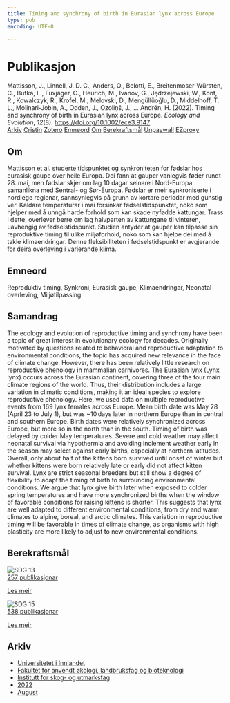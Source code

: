 ```yaml
---
title: Timing and synchrony of birth in Eurasian lynx across Europe
type: pub
encoding: UTF-8

---
```

<h1>Publikasjon</h1>
<article id="csl-bib-container-R8FE2QVX" class="csl-bib-container">
  <div class="csl-bib-body"> <div class="csl-entry">Mattisson, J., Linnell, J. D. C., Anders, O., Belotti, E., Breitenmoser‐Würsten, C., Bufka, L., Fuxjäger, C., Heurich, M., Ivanov, G., Jędrzejewski, W., Kont, R., Kowalczyk, R., Krofel, M., Melovski, D., Mengüllüoğlu, D., Middelhoff, T. L., Molinari‐Jobin, A., Odden, J., Ozoliņš, J., … Andrén, H. (2022). Timing and synchrony of birth in Eurasian lynx across Europe. <i>Ecology and Evolution</i>, <i>12</i>(8). <a href="https://doi.org/10.1002/ece3.9147">https://doi.org/10.1002/ece3.9147</a></div> </div>
  <div class="csl-bib-buttons">
    <a href="#taxonomy-article-R8FE2QVX" alt="archive" class="csl-bib-button">Arkiv</a>
    <a href="https://app.cristin.no/results/show.jsf?id=2040364" alt="Cristin" class="csl-bib-button">Cristin</a>
    <a href="http://zotero.org/groups/5881554/items/R8FE2QVX" alt="Zotero" class="csl-bib-button">Zotero</a>
    <a href="#keywords-article-R8FE2QVX" alt="keywords" class="csl-bib-button">Emneord</a>
    <a href="#about-article-R8FE2QVX" alt="about_pub" class="csl-bib-button">Om</a>
    <a href="#sdg-article-R8FE2QVX" alt="sdg" class="csl-bib-button">Berekraftsmål</a>
    <a href="https://pub.epsilon.slu.se/28642/1/mattisson-j-et-al-20220830.pdf" alt="Unpaywall" class="csl-bib-button">Unpaywall</a>
    <a href="https://pub.epsilon.slu.se/28642/1/mattisson-j-et-al-20220830.pdf" alt="EZproxy" class="csl-bib-button">EZproxy</a>
  </div>
  <div id="csl-bib-meta-container-R8FE2QVX"></div>
</article>
<div id="csl-bib-meta-R8FE2QVX" class="csl-bib-meta">
  <article id="about-article-R8FE2QVX" class="about_pub-article">
    <h1>Om</h1>
    Mattisson et al. studerte tidspunktet og synkroniteten for fødslar hos eurasisk gaupe over heile Europa. Dei fann at gauper vanlegvis føder rundt 28. mai, men fødslar skjer om lag 10 dagar seinare i Nord-Europa samanlikna med Sentral- og Sør-Europa. Fødslar er meir synkroniserte i nordlege regionar, sannsynlegvis på grunn av kortare periodar med gunstig vêr. Kaldare temperaturar i mai forsinkar fødselstidspunktet, noko som hjelper med å unngå harde forhold som kan skade nyfødde kattungar. Trass i dette, overlever berre om lag halvparten av kattungane til vinteren, uavhengig av fødselstidspunkt. Studien antyder at gauper kan tilpasse sin reproduktive timing til ulike miljøforhold, noko som kan hjelpe dei med å takle klimaendringar. Denne fleksibiliteten i fødselstidspunkt er avgjerande for deira overleving i varierande klima.
  </article>
  <article id="keywords-article-R8FE2QVX" class="keywords-article">
    <h1>Emneord</h1>
    Reproduktiv timing, Synkroni, Eurasisk gaupe, Klimaendringar, Neonatal overleving, Miljøtilpassing
  </article>
  <article id="abstract-article-R8FE2QVX" class="abstract-article">
    <h1>Samandrag</h1>
    The ecology and evolution of reproductive timing and synchrony have been a topic of great interest in evolutionary ecology for decades. Originally motivated by questions related to behavioral and reproductive adaptation to environmental conditions, the topic has acquired new relevance in the face of climate change. However, there has been relatively little research on reproductive phenology in mammalian carnivores. The Eurasian lynx (Lynx lynx) occurs across the Eurasian continent, covering three of the four main climate regions of the world. Thus, their distribution includes a large variation in climatic conditions, making it an ideal species to explore reproductive phenology. Here, we used data on multiple reproductive events from 169 lynx females across Europe. Mean birth date was May 28 (April 23 to July 1), but was ~10 days later in northern Europe than in central and southern Europe. Birth dates were relatively synchronized across Europe, but more so in the north than in the south. Timing of birth was delayed by colder May temperatures. Severe and cold weather may affect neonatal survival via hypothermia and avoiding inclement weather early in the season may select against early births, especially at northern latitudes. Overall, only about half of the kittens born survived until onset of winter but whether kittens were born relatively late or early did not affect kitten survival. Lynx are strict seasonal breeders but still show a degree of flexibility to adapt the timing of birth to surrounding environmental conditions. We argue that lynx give birth later when exposed to colder spring temperatures and have more synchronized births when the window of favorable conditions for raising kittens is shorter. This suggests that lynx are well adapted to different environmental conditions, from dry and warm climates to alpine, boreal, and arctic climates. This variation in reproductive timing will be favorable in times of climate change, as organisms with high plasticity are more likely to adjust to new environmental conditions.
  </article>
  <article id="sdg-article-R8FE2QVX" class="sdg-article">
    <h1>Berekraftsmål</h1>
    <div class="sdg-container"><div id="sdg13" class="sdg">
        <img src="{{< params subfolder >}}images/sdg/sdg13_nn.png" class="image" alt="SDG 13">
        <div class="sdg-overlay">
          <a href="/nn/archive/?key=?sdg=13#archive" class="sdg-publication-count"><span>257</span> publikasjonar</a>
          <p><a href="https://fn.no/om-fn/fns-baerekraftsmaal/stoppe-klimaendringene?lang=nno-NO" class="sdg-read-more">Les meir</a></p>
        </div>
      </div> <div id="sdg15" class="sdg">
        <img src="{{< params subfolder >}}images/sdg/sdg15_nn.png" class="image" alt="SDG 15">
        <div class="sdg-overlay">
          <a href="/nn/archive/?key=?sdg=15#archive" class="sdg-publication-count"><span>538</span> publikasjonar</a>
          <p><a href="https://fn.no/om-fn/fns-baerekraftsmaal/livet-paa-land?lang=nno-NO" class="sdg-read-more">Les meir</a></p>
        </div>
      </div></div>
  </article>
  <article id="taxonomy-article-R8FE2QVX" class="taxonomy-article">
    <h1>Arkiv</h1>
    <ul>
      <li>
        <a href="/nn/archive/?key=3DCRN523">Universitetet i Innlandet</a>
      </li>
      <li>
        <a href="/nn/archive/?key=T77LXH6D">Fakultet for anvendt økologi, landbruksfag og bioteknologi</a>
      </li>
      <li>
        <a href="/nn/archive/?key=7TRARPE3">Institutt for skog- og utmarksfag</a>
      </li>
      <li>
        <a href="/nn/archive/?key=H9K9UC39">2022</a>
      </li>
      <li>
        <a href="/nn/archive/?key=V5T9MSBV">August</a>
      </li>
    </ul>
  </article>
</div>
